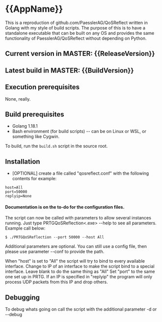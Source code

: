 # {{AppName}}
This is a reproduction of github.com/PaesslerAG/QoSReflect written in Golang with my style of build scripts.  The purpose of this is to have a standalone executable
that can be built on any OS and provides the same functionality of PaesslerAG/QoSReflect without depending on Python.

## Current version in MASTER: {{ReleaseVersion}}
## Latest build in MASTER: {{BuildVersion}}

## Execution prerequisites
None, really.  

## Build prerequisites
* Golang 1.18.1
* Bash environment (for build scripts) -- can be on Linux or WSL, or something like Cygwin.

To build, run the `build.sh` script in the source root.

## Installation
* [OPTIONAL] create a file called "qosreflect.conf" with the following contents for example:

```
host=All
port=50000
replyip=None
```
#### Documentation is on the to-do for the configuration files.

The script can now be called with parameters to allow several instances running. Just type PRTGQoSReflection<.exe> --help to see all parameters. Example call below:

```
$ ./PRTGQoSReflection --port 50000 --host All
```

Additional parameters are optional. You can still use a config file, then please use parameter --conf to provide the path.

When "host" is set to "All" the script will try to bind to every available interface. Change to IP of an interface to make the script bind to a special interface. Leave blank to do the same thing as "All"
Set "port" to the same one set up in PRTG.
If an IP is specified in "replyip" the program will only process UDP packets from this IP and drop others.

## Debugging
To debug whats going on call the script with the additional parameter -d or --debug

